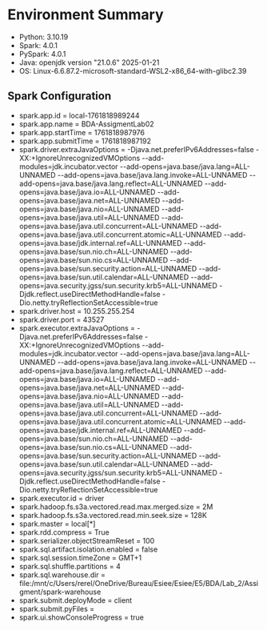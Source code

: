 # Environment Summary

- Python: 3.10.19
- Spark: 4.0.1
- PySpark: 4.0.1
- Java: openjdk version "21.0.6" 2025-01-21
- OS: Linux-6.6.87.2-microsoft-standard-WSL2-x86_64-with-glibc2.39

## Spark Configuration
- spark.app.id = local-1761818989244
- spark.app.name = BDA-AssigmentLab02
- spark.app.startTime = 1761818987976
- spark.app.submitTime = 1761818987192
- spark.driver.extraJavaOptions = -Djava.net.preferIPv6Addresses=false -XX:+IgnoreUnrecognizedVMOptions --add-modules=jdk.incubator.vector --add-opens=java.base/java.lang=ALL-UNNAMED --add-opens=java.base/java.lang.invoke=ALL-UNNAMED --add-opens=java.base/java.lang.reflect=ALL-UNNAMED --add-opens=java.base/java.io=ALL-UNNAMED --add-opens=java.base/java.net=ALL-UNNAMED --add-opens=java.base/java.nio=ALL-UNNAMED --add-opens=java.base/java.util=ALL-UNNAMED --add-opens=java.base/java.util.concurrent=ALL-UNNAMED --add-opens=java.base/java.util.concurrent.atomic=ALL-UNNAMED --add-opens=java.base/jdk.internal.ref=ALL-UNNAMED --add-opens=java.base/sun.nio.ch=ALL-UNNAMED --add-opens=java.base/sun.nio.cs=ALL-UNNAMED --add-opens=java.base/sun.security.action=ALL-UNNAMED --add-opens=java.base/sun.util.calendar=ALL-UNNAMED --add-opens=java.security.jgss/sun.security.krb5=ALL-UNNAMED -Djdk.reflect.useDirectMethodHandle=false -Dio.netty.tryReflectionSetAccessible=true
- spark.driver.host = 10.255.255.254
- spark.driver.port = 43527
- spark.executor.extraJavaOptions = -Djava.net.preferIPv6Addresses=false -XX:+IgnoreUnrecognizedVMOptions --add-modules=jdk.incubator.vector --add-opens=java.base/java.lang=ALL-UNNAMED --add-opens=java.base/java.lang.invoke=ALL-UNNAMED --add-opens=java.base/java.lang.reflect=ALL-UNNAMED --add-opens=java.base/java.io=ALL-UNNAMED --add-opens=java.base/java.net=ALL-UNNAMED --add-opens=java.base/java.nio=ALL-UNNAMED --add-opens=java.base/java.util=ALL-UNNAMED --add-opens=java.base/java.util.concurrent=ALL-UNNAMED --add-opens=java.base/java.util.concurrent.atomic=ALL-UNNAMED --add-opens=java.base/jdk.internal.ref=ALL-UNNAMED --add-opens=java.base/sun.nio.ch=ALL-UNNAMED --add-opens=java.base/sun.nio.cs=ALL-UNNAMED --add-opens=java.base/sun.security.action=ALL-UNNAMED --add-opens=java.base/sun.util.calendar=ALL-UNNAMED --add-opens=java.security.jgss/sun.security.krb5=ALL-UNNAMED -Djdk.reflect.useDirectMethodHandle=false -Dio.netty.tryReflectionSetAccessible=true
- spark.executor.id = driver
- spark.hadoop.fs.s3a.vectored.read.max.merged.size = 2M
- spark.hadoop.fs.s3a.vectored.read.min.seek.size = 128K
- spark.master = local[*]
- spark.rdd.compress = True
- spark.serializer.objectStreamReset = 100
- spark.sql.artifact.isolation.enabled = false
- spark.sql.session.timeZone = GMT+1
- spark.sql.shuffle.partitions = 4
- spark.sql.warehouse.dir = file:/mnt/c/Users/rerel/OneDrive/Bureau/Esiee/Esiee/E5/BDA/Lab_2/Assigment/spark-warehouse
- spark.submit.deployMode = client
- spark.submit.pyFiles = 
- spark.ui.showConsoleProgress = true
